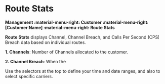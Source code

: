 # Route Stats
**Management :material-menu-right: Customer :material-menu-right: [Customer Name] :material-menu-right: Route Stats**

**Route Stats** displays Channel, Channel Breach, and Calls Per Second (CPS) Breach data based on individual routes. 

**1. Channels**: Number of Channels allocated to the customer.

**2. Channel Breach**: When the 

Use the selectors at the top to define your time and date ranges, and also to select specific carriers. 
<!--stackedit_data:
eyJoaXN0b3J5IjpbMTU2MTI0NTE0MiwtMTQ2NzI5ODQ1Nl19
-->